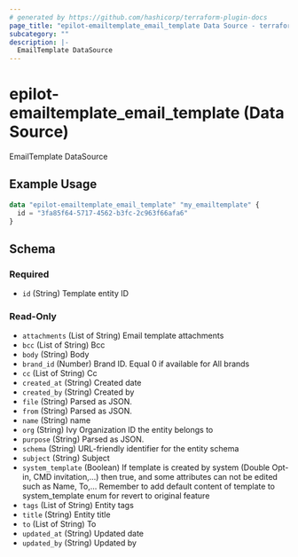 ```yaml
---
# generated by https://github.com/hashicorp/terraform-plugin-docs
page_title: "epilot-emailtemplate_email_template Data Source - terraform-provider-epilot-emailtemplate"
subcategory: ""
description: |-
  EmailTemplate DataSource
---
```


# epilot-emailtemplate_email_template (Data Source)

EmailTemplate DataSource

## Example Usage

```terraform
data "epilot-emailtemplate_email_template" "my_emailtemplate" {
  id = "3fa85f64-5717-4562-b3fc-2c963f66afa6"
}
```

<!-- schema generated by tfplugindocs -->
## Schema

### Required

- `id` (String) Template entity ID

### Read-Only

- `attachments` (List of String) Email template attachments
- `bcc` (List of String) Bcc
- `body` (String) Body
- `brand_id` (Number) Brand ID. Equal 0 if available for All brands
- `cc` (List of String) Cc
- `created_at` (String) Created date
- `created_by` (String) Created by
- `file` (String) Parsed as JSON.
- `from` (String) Parsed as JSON.
- `name` (String) name
- `org` (String) Ivy Organization ID the entity belongs to
- `purpose` (String) Parsed as JSON.
- `schema` (String) URL-friendly identifier for the entity schema
- `subject` (String) Subject
- `system_template` (Boolean) If template is created by system (Double Opt-in, CMD invitation,...) then true, and some attributes can not be edited such as Name, To,...
Remember to add default content of template to system_template enum for revert to original feature
- `tags` (List of String) Entity tags
- `title` (String) Entity title
- `to` (List of String) To
- `updated_at` (String) Updated date
- `updated_by` (String) Updated by
